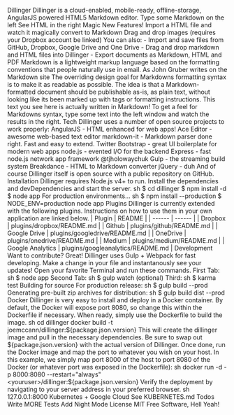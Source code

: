 Dillinger Dillinger is a cloud-enabled, mobile-ready, offline-storage, AngularJS powered HTML5 Markdown editor. Type some Markdown on the left See HTML in the right Magic New Features! Import a HTML file and watch it magically convert to Markdown Drag and drop images (requires your Dropbox account be linked) You can also: - Import and save files from GitHub, Dropbox, Google Drive and One Drive - Drag and drop markdown and HTML files into Dillinger - Export documents as Markdown, HTML and PDF Markdown is a lightweight markup language based on the formatting conventions that people naturally use in email. As John Gruber writes on the Markdown site The overriding design goal for Markdowns formatting syntax is to make it as readable as possible. The idea is that a Markdown-formatted document should be publishable as-is, as plain text, without looking like its been marked up with tags or formatting instructions. This text you see here is actually written in Markdown! To get a feel for Markdowns syntax, type some text into the left window and watch the results in the right. Tech Dillinger uses a number of open source projects to work properly: AngularJS - HTML enhanced for web apps! Ace Editor - awesome web-based text editor markdown-it - Markdown parser done right. Fast and easy to extend. Twitter Bootstrap - great UI boilerplate for modern web apps node.js - evented I/O for the backend Express - fast node.js network app framework @tjholowaychuk Gulp - the streaming build system Breakdance - HTML to Markdown converter jQuery - duh And of course Dillinger itself is open source with a public repository on GitHub. Installation Dillinger requires Node.js v4+ to run. Install the dependencies and devDependencies and start the server. sh $ cd dillinger $ npm install -d $ node app For production environments... sh $ npm install --production $ NODE_ENV=production node app Plugins Dillinger is currently extended with the following plugins. Instructions on how to use them in your own application are linked below. | Plugin | README | | ------ | ------ | | Dropbox | plugins/dropbox/README.md | | Github | plugins/github/README.md | | Google Drive | plugins/googledrive/README.md | | OneDrive | plugins/onedrive/README.md | | Medium | plugins/medium/README.md | | Google Analytics | plugins/googleanalytics/README.md | Development Want to contribute? Great! Dillinger uses Gulp + Webpack for fast developing. Make a change in your file and instantanously see your updates! Open your favorite Terminal and run these commands. First Tab: sh $ node app Second Tab: sh $ gulp watch (optional) Third: sh $ karma test Building for source For production release: sh $ gulp build --prod Generating pre-built zip archives for distribution: sh $ gulp build dist --prod Docker Dillinger is very easy to install and deploy in a Docker container. By default, the Docker will expose port 8080, so change this within the Dockerfile if necessary. When ready, simply use the Dockerfile to build the image. sh cd dillinger docker build -t joemccann/dillinger:${package.json.version} This will create the dillinger image and pull in the necessary dependencies. Be sure to swap out ${package.json.version} with the actual version of Dillinger. Once done, run the Docker image and map the port to whatever you wish on your host. In this example, we simply map port 8000 of the host to port 8080 of the Docker (or whatever port was exposed in the Dockerfile): sh docker run -d -p 8000:8080 --restart="always" <youruser>/dillinger:${package.json.version} Verify the deployment by navigating to your server address in your preferred browser. sh 127.0.0.1:8000 Kubernetes + Google Cloud See KUBERNETES.md Todos Write MORE Tests Add Night Mode License MIT Free Software, Hell Yeah!